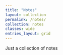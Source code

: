 ```yaml
---
title: "Notes"
layout: collection
permalink: /notes/
collection: notes
classes: wide
entries_layout: grid
---
```



Just a collection of notes

